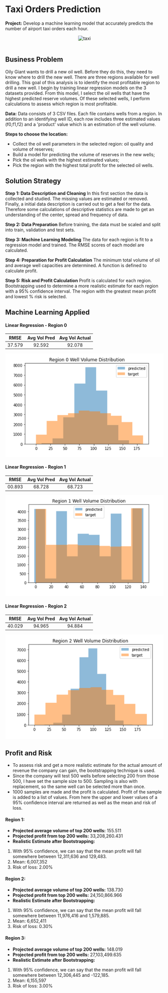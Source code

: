 # Taxi Orders Prediction

**Project:** Develop a machine learning model that accurately predicts the number of airport taxi orders each hour.

<div align="center">
    <img alt="taxi" src="">
</div>

<br>

## Business Problem
Oily Giant wants to drill a new oil well. Before they do this, they need to know where to drill the new well. There are three regions available for well drilling. This goal of this analysis is to identify the most profitable region to drill a new well.
I begin by training linear regression models on the 3 datasets provided. From this model, I select the oil wells that have the highest predicted reserve volumes. Of these selected wells, I perform calculations to assess which region is most profitable. 

**Data:** Data consists of 3 CSV files. Each file contains wells from a region. In addition to an identifying well ID, each row includes three estimated values (f0,f1,f2) and a 'product' value which is an estimation of the well volume.

**Steps to choose the location:**

- Collect the oil well parameters in the selected region: oil quality and volume of reserves;
- Build a model for predicting the volume of reserves in the new wells;
- Pick the oil wells with the highest estimated values;
- Pick the region with the highest total profit for the selected oil wells.

## Solution Strategy

**Step 1: Data Description and Cleaning**
 In this first section the data is collected and studied. The missing values are estimated or removed. Finally, a initial data description is carried out to get a feel for the data. Therefore some calculations of descriptive statistics are made to get an understanding of the center, spread and frequency of data.

**Step 2: Data Preparation**
Before training, the data must be scaled and split into train, validation and test sets.

**Step 3: Machine Learning Modeling**
The data for each region is fit to a regression model and trained. The RMSE scores of each model are calculated.

**Step 4: Preparation for Profit Calculation**
The minimum total volume of oil and average well capacities are determined. A function is defined to calculate profit.

**Step 5: Risk and Profit Calculation**
Profit is calculated for each region. Bootstrapping used to determine a more realistic estimate for each region with a 95% confidence interval. The region with the greatest mean profit and lowest % risk is selected.

## Machine Learning Applied

#### Linear Regression - Region 0

|  RMSE  | Avg Vol Pred | Avg Vol Actual |
|:------:|:------------:|:--------------:|
| 37.579 |    92.592    |     92.078     |

<div align="center">
    <img alt="oil" src="https://github.com/nelsonj1614/Data_Projects_TripleTen/blob/8f6347a0326b807ccc319554d8ce4b5b30b114dd/03_Oil_Well_Site_Selection_Project/Photos/img1.png">
</div>


#### Linear Regression - Region 1

|  RMSE  | Avg Vol Pred | Avg Vol Actual |
|:------:|:------------:|:--------------:|
| 00.893 |    68.728    |     68.723     |

<div align="center">
    <img alt="oil" src="https://github.com/nelsonj1614/Data_Projects_TripleTen/blob/8f6347a0326b807ccc319554d8ce4b5b30b114dd/03_Oil_Well_Site_Selection_Project/Photos/img2.png">
</div>


#### Linear Regression - Region 2

|  RMSE  | Avg Vol Pred | Avg Vol Actual |
|:------:|:------------:|:--------------:|
| 40.029 |    94.965    |     94.884     |

<div align="center">
    <img alt="oil" src="https://github.com/nelsonj1614/Data_Projects_TripleTen/blob/8f6347a0326b807ccc319554d8ce4b5b30b114dd/03_Oil_Well_Site_Selection_Project/Photos/img3.png">
</div>


## Profit and Risk

- To assess risk and get a more realistic estimate for the actual amount of revenue the company can gain, the bootstrapping technique is used.
- Since the company will test 500 wells before selecting 200 from those 500, I have set the sample size to 500. Sampling is also with replacement, so the same well can be selected more than once.
- 1000 samples are made and the profit is calculated. Profit of the sample is added to a list of values. From here the upper and lower values of a 95% confidence interval are returned as well as the mean and risk of loss.

#### Region 1:

- **Projected average volume of top 200 wells:** 155.511
- **Projected profit from top 200 wells:** 33,208,260.431
- **Realistic Estimate after Bootstrapping:**
1. With 95% confidence, we can say that the mean profit will fall somewhere between 12,311,636 and 129,483.
2. Mean: 6,007,352
3. Risk of loss: 2.00%

#### Region 2:

- **Projected average volume of top 200 wells:** 138.730
- **Projected profit from top 200 wells:** 24,150,866.966
- **Realistic Estimate after Bootstrapping:**
1. With 95% confidence, we can say that the mean profit will fall somewhere between 11,976,416 and 1,579,885.
2. Mean: 6,652,411
3. Risk of loss: 0.30%

#### Region 3:

- **Projected average volume of top 200 wells:** 148.019
- **Projected profit from top 200 wells:** 27,103,499.635
- **Realistic Estimate after Bootstrapping:**
1. With 95% confidence, we can say that the mean profit will fall somewhere between 12,306,445 and -122,185.
2. Mean: 6,155,597
3. Risk of loss: 3.00%
